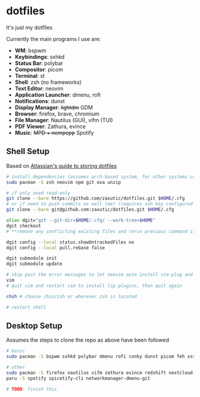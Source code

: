 # dotfiles

It's just my dotfiles

Currently the main programs I use are:

- **WM**: bspwm
- **Keybindings**: sxhkd
- **Status Bar**: polybar
- **Compositor**: picom
- **Terminal**: st
- **Shell**: zsh (no frameworks)
- **Text Editor**: neovim
- **Application Launcher**: dmenu, rofi
- **Notifications**: dunst
- **Display Manager**: ~~lightdm~~ GDM
- **Browser**: firefox, brave, chromium
- **File Manager**: Nautilus (GUI), vifm (TUI)
- **PDF Viewer**: Zathura, evince
- **Music**: ~~MPD + ncmpcpp~~ Spotify

## Shell Setup

Based on [Atlassian's guide to storing dotfiles](https://www.atlassian.com/git/tutorials/dotfiles)

<!-- treesitter won't highlight with just sh :( -->

```bash
# install dependencies (assumes arch-based system, for other systems use the relevant package manager)
sudo pacman -S zsh neovim npm git exa unzip

# if only need read-only
git clone --bare https://github.com/zaxutic/dotfiles.git $HOME/.cfg
# or if need to push commits as well (me) (requires ssh key configured with github)
git clone --bare git@github.com:zaxutic/dotfiles.git $HOME/.cfg

alias dgit="git --git-dir=$HOME/.cfg/ --work-tree=$HOME"
dgit checkout
# **remove any conflicting existing files and rerun previous command if necessary**

dgit config --local status.showUntrackedFiles no
dgit config --local pull.rebase false

dgit submodule init
dgit submodule update

# skip past the error messages to let neovim auto install vim-plug and plugins
vim
# quit vim and restart vim to install lsp plugins, then quit again

chsh # choose /bin/zsh or wherever zsh is located

# restart shell
```

## Desktop Setup

Assumes the steps to clone the repo as above have been followed

```bash
# basic
sudo pacman -S bspwm sxhkd polybar dmenu rofi conky dunst picom feh xss-lock ttc-iosevka

# other
sudo pacman -S firefox nautilus vifm zathura evince redshift nextcloud-client flameshot clipmenu deepin-calculator thunderbird kdeconnect
paru -S spotify spicetify-cli networkmanager-dmenu-git

# TODO: finish this
```
